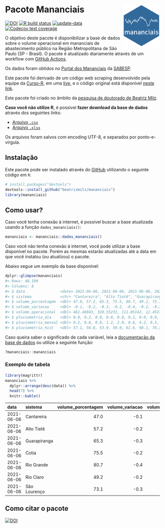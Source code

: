 
<!-- README.md is generated from README.Rmd. Please edit that file -->

# Pacote Mananciais <img src="man/figures/hexlogo.png" align="right" width = "120px"/>

<!-- badges: start -->

[![DOI](https://zenodo.org/badge/DOI/10.5281/zenodo.4733056.svg)](https://doi.org/10.5281/zenodo.4733056)
[![R build
status](https://github.com/beatrizmilz/mananciais/workflows/R-CMD-check/badge.svg)](https://github.com/beatrizmilz/mananciais/actions)
[![update-data](https://github.com/beatrizmilz/mananciais/actions/workflows/2-update_data.yaml/badge.svg)](https://github.com/beatrizmilz/mananciais/actions/workflows/2-update_data.yaml)
[![Codecov test
coverage](https://codecov.io/gh/beatrizmilz/mananciais/branch/master/graph/badge.svg)](https://codecov.io/gh/beatrizmilz/mananciais?branch=master)
<!-- badges: end -->

O objetivo deste pacote é disponibilizar a base de dados sobre o volume
operacional em mananciais de abastecimento público na Região
Metropolitana de São Paulo (SP - Brasil). O pacote é atualizado
diariamente através de um workflow com [GitHub
Actions](https://github.com/beatrizmilz/mananciais/actions).

Os dados foram obtidos no [Portal dos
Mananciais](http://mananciais.sabesp.com.br/Situacao) da
[SABESP](http://site.sabesp.com.br/site/Default.aspx).

Este pacote foi derivado de um código web scraping desenvolvido pela
equipe da [Curso-R](https://www.curso-r.com/), em uma
[live](https://youtu.be/jvZIxrMmOcQ), e o código original está
disponível [neste
link](https://github.com/curso-r/lives/blob/master/drafts/20200730_scraper_sabesp.R).

Este pacote foi criado no âmbito da [pesquisa de doutorado de Beatriz
Milz](https://beatrizmilz.github.io/tese/).

**Caso você não utilize R**, é possível **fazer download da base de
dados** através dos seguintes links:

  - [Arquivo
    `.csv`](https://github.com/beatrizmilz/mananciais/raw/master/inst/extdata/mananciais.csv)
  - [Arquivo
    `.xlsx`](https://github.com/beatrizmilz/mananciais/blob/master/inst/extdata/mananciais.xlsx?raw=true)

Os arquivos foram salvos com encoding UTF-8, e separados por
ponto-e-vírgula.

## Instalação

Este pacote pode ser instalado através do [GitHub](https://github.com/)
utilizando o seguinte código em `R`:

``` r
# install.packages("devtools")
devtools::install_github("beatrizmilz/mananciais")
library(mananciais)
```

## Como usar?

Caso você tenha conexão à internet, é possível buscar a base atualizada
usando a função `dados_mananciais()`:

``` r
mananciais <- mananciais::dados_mananciais() 
```

Caso você não tenha conexão à internet, você pode utilizar a base
disponível no pacote. Porém as mesmas estarão atualizadas até a data em
que você instalou (ou atualizou) o pacote.

Abaixo segue um exemplo da base disponível:

``` r
dplyr::glimpse(mananciais)
#> Rows: 48,190
#> Columns: 8
#> $ data                <date> 2021-06-06, 2021-06-06, 2021-06-06, 2021-06-06, 2…
#> $ sistema             <chr> "Cantareira", "Alto Tietê", "Guarapiranga", "Cotia…
#> $ volume_porcentagem  <dbl> 47.0, 57.2, 65.3, 75.5, 80.7, 49.2, 73.1, 47.1, 57…
#> $ volume_variacao     <dbl> -0.1, -0.2, -0.3, -0.2, -0.4, -0.2, -0.3, -0.1, -0…
#> $ volume_operacional  <dbl> 461.46043, 320.55231, 111.85142, 12.45378, 90.5159…
#> $ pluviometria_dia    <dbl> 0.0, 0.2, 0.0, 0.0, 0.0, 0.2, 0.0, 0.0, 0.3, 0.2, …
#> $ pluviometria_mensal <dbl> 0.2, 0.8, 0.8, 1.2, 2.0, 0.8, 4.2, 0.2, 0.6, 0.8, …
#> $ pluviometria_hist   <dbl> 57.1, 56.8, 53.9, 59.9, 61.6, 98.1, 76.3, 57.1, 56…
```

Caso queira saber o significado de cada variável, leia a [documentação
da base de
dados](https://beatrizmilz.github.io/mananciais/reference/mananciais.html)
ou utilize a seguinte função:

``` r
?mananciais::mananciais
```

### Exemplo de tabela

``` r
library(magrittr)
mananciais %>% 
  dplyr::arrange(desc(data)) %>% 
  head(7) %>%
  knitr::kable()
```

| data       | sistema      | volume\_porcentagem | volume\_variacao | volume\_operacional | pluviometria\_dia | pluviometria\_mensal | pluviometria\_hist |
| :--------- | :----------- | ------------------: | ---------------: | ------------------: | ----------------: | -------------------: | -----------------: |
| 2021-06-06 | Cantareira   |                47.0 |            \-0.1 |           461.46043 |               0.0 |                  0.2 |               57.1 |
| 2021-06-06 | Alto Tietê   |                57.2 |            \-0.2 |           320.55231 |               0.2 |                  0.8 |               56.8 |
| 2021-06-06 | Guarapiranga |                65.3 |            \-0.3 |           111.85142 |               0.0 |                  0.8 |               53.9 |
| 2021-06-06 | Cotia        |                75.5 |            \-0.2 |            12.45378 |               0.0 |                  1.2 |               59.9 |
| 2021-06-06 | Rio Grande   |                80.7 |            \-0.4 |            90.51593 |               0.0 |                  2.0 |               61.6 |
| 2021-06-06 | Rio Claro    |                49.2 |            \-0.2 |             6.72158 |               0.2 |                  0.8 |               98.1 |
| 2021-06-06 | São Lourenço |                73.1 |            \-0.3 |            64.95360 |               0.0 |                  4.2 |               76.3 |

## Como citar o pacote

[![DOI](https://zenodo.org/badge/DOI/10.5281/zenodo.4733056.svg)](https://doi.org/10.5281/zenodo.4733056)
